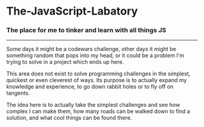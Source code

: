 # The-JavaScript-Labatory
### The place for me to tinker and learn with all things JS
----

Some days it might be a codewars challenge, other days it might be something random that pops into my head, or it could be a problem I'm trying to solve in a project which ends up here.

This area does not exist to solve programming challenges in the simplest, quickest or even cleverest of ways. Its purpose is to actually expand my knowledge and experience, to go down rabbit holes or to fly off on tangents.

The idea here is to actually take the simplest challenges and see how complex I can make them, how many roads can be walked down to find a solution, and what cool things can be found there. 

